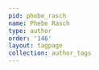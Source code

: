 ```yaml
---
pid: phebe_rasch
name: Phebe Rasch
type: author
order: '146'
layout: tagpage
collection: author_tags
---
```


